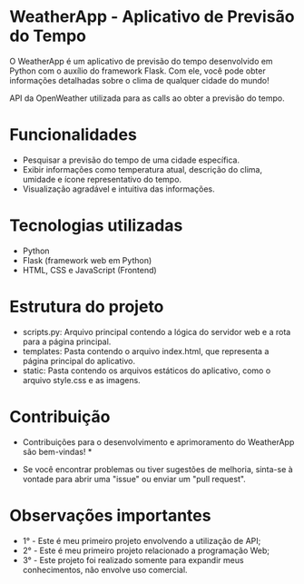 # WeatherApp - Aplicativo de Previsão do Tempo

O WeatherApp é um aplicativo de previsão do tempo desenvolvido em Python com o auxílio do framework Flask.
Com ele, você pode obter informações detalhadas sobre o clima de qualquer cidade do mundo!

API da OpenWeather utilizada para as calls ao obter a previsão do tempo.

# Funcionalidades
- Pesquisar a previsão do tempo de uma cidade específica.
- Exibir informações como temperatura atual, descrição do clima, umidade e ícone representativo do tempo.
- Visualização agradável e intuitiva das informações.

# Tecnologias utilizadas
- Python
- Flask (framework web em Python)
- HTML, CSS e JavaScript (Frontend)

# Estrutura do projeto
- scripts.py: Arquivo principal contendo a lógica do servidor web e a rota para a página principal.
- templates: Pasta contendo o arquivo index.html, que representa a página principal do aplicativo.
- static: Pasta contendo os arquivos estáticos do aplicativo, como o arquivo style.css e as imagens.

# Contribuição
* Contribuições para o desenvolvimento e aprimoramento do WeatherApp são bem-vindas! * 
- Se você encontrar problemas ou tiver sugestões de melhoria, sinta-se à vontade para abrir uma "issue" ou enviar um "pull request".

# Observações importantes
- 1° - Este é meu primeiro projeto envolvendo a utilização de API;
- 2° - Este é meu primeiro projeto relacionado a programação Web;
- 3° - Este projeto foi realizado somente para expandir meus conhecimentos, não envolve uso comercial.
